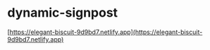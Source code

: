 # dynamic-signpost
[https://elegant-biscuit-9d9bd7.netlify.app](https://elegant-biscuit-9d9bd7.netlify.app)
